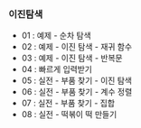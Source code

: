 ### 이진탐색

- 01 : 예제 - 순차 탐색
- 02 : 예제 - 이진 탐색 - 재귀 함수
- 03 : 예제 - 이진 탐색 - 반복문
- 04 : 빠르게 입력받기
- 05 : 실전 - 부품 찾기 - 이진 탐색
- 06 : 실전 - 부품 찾기 - 계수 정렬
- 07 : 실전 - 부품 찾기 - 집합
- 08 : 실전 - 떡볶이 떡 만들기